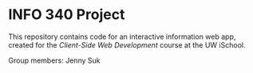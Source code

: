 # INFO 340 Project

This repository contains code for an interactive information web app, created for the _Client-Side Web Development_ course at the UW iSchool.

Group members: Jenny Suk
